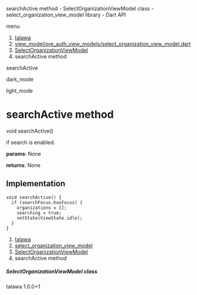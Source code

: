




searchActive method - SelectOrganizationViewModel class - select\_organization\_view\_model library - Dart API







menu

1. [talawa](../../index.html)
2. [view\_model/pre\_auth\_view\_models/select\_organization\_view\_model.dart](../../file-___home_harshil_Desktop_open-source_palisadoes_talawa_lib_view_model_pre_auth_view_models_select_organization_view_model/)
3. [SelectOrganizationViewModel](../../file-___home_harshil_Desktop_open-source_palisadoes_talawa_lib_view_model_pre_auth_view_models_select_organization_view_model/SelectOrganizationViewModel-class.html)
4. searchActive method

searchActive


dark\_mode

light\_mode




# searchActive method


void
searchActive()

if search is enabled.

**params**:
None

**returns**:
None


## Implementation

```
void searchActive() {
  if (searchFocus.hasFocus) {
    organizations = [];
    searching = true;
    setState(ViewState.idle);
  }
}
```

 


1. [talawa](../../index.html)
2. [select\_organization\_view\_model](../../file-___home_harshil_Desktop_open-source_palisadoes_talawa_lib_view_model_pre_auth_view_models_select_organization_view_model/)
3. [SelectOrganizationViewModel](../../file-___home_harshil_Desktop_open-source_palisadoes_talawa_lib_view_model_pre_auth_view_models_select_organization_view_model/SelectOrganizationViewModel-class.html)
4. searchActive method

##### SelectOrganizationViewModel class





talawa
1.0.0+1






